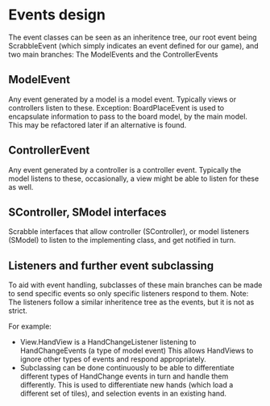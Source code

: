 # Events design
The event classes can be seen as an inheritence tree, our root event being ScrabbleEvent (which simply indicates an event defined for our game), 
and two main branches: The ModelEvents and the ControllerEvents

## ModelEvent
Any event generated by a model is a model event. 
Typically views or controllers listen to these.
Exception: BoardPlaceEvent is used to encapsulate information to pass to the board model, by the main model. This may be refactored later if an alternative is found.

## ControllerEvent
Any event generated by a controller is a controller event. 
Typically the model listens to these, occasionally, a view might be able to listen for these as well.

## SController, SModel interfaces
Scrabble interfaces that allow controller (SController), or model listeners (SModel)
to listen to the implementing class, and get notified in turn.

## Listeners and further event subclassing
To aid with event handling, subclasses of these main branches can be made to send specific events so only specific listeners respond to them.
Note: The listeners follow a similar inheritence tree as the events, but it is not as strict.

For example: 
- View.HandView is a HandChangeListener listening to HandChangeEvents (a type of model event)
This allows HandViews to ignore other types of events and respond appropriately.
- Subclassing can be done continuously to be able to differentiate different types of HandChange events in turn and handle them differently.
This is used to differentiate new hands (which load a different set of tiles), and selection events in an existing hand.

